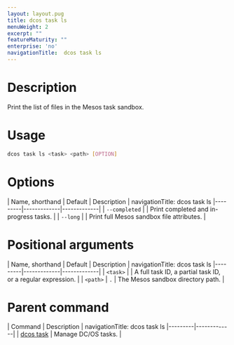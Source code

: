 ```yaml
---
layout: layout.pug
title: dcos task ls
menuWeight: 2
excerpt: ""
featureMaturity: ""
enterprise: 'no'
navigationTitle:  dcos task ls
---
```


<!-- This source repo for this topic is https://github.com/dcos/dcos-docs -->


# Description
Print the list of files in the Mesos task sandbox.

# Usage

```bash
dcos task ls <task> <path> [OPTION]
```

# Options

| Name, shorthand | Default | Description |
navigationTitle:  dcos task ls
|---------|-------------|-------------|
| `--completed`   |             | Print completed and in-progress tasks. |
| `--long`   |             |  Print full Mesos sandbox file attributes. |

# Positional arguments

| Name, shorthand | Default | Description |
navigationTitle:  dcos task ls
|---------|-------------|-------------|
| `<task>`   |             |  A full task ID, a partial task ID, or a regular expression. |
| `<path>`   |     `.`      |  The Mesos sandbox directory path. |

# Parent command

| Command | Description |
navigationTitle:  dcos task ls
|---------|-------------|
| [dcos task](/docs/1.10/cli/command-reference/dcos-task/)   | Manage DC/OS tasks. |  

